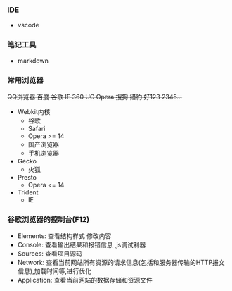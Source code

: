 ### IDE
- vscode

### 笔记工具
- markdown
### 常用浏览器
~~QQ浏览器    百度    谷歌    IE   360    UC  Opera   搜狗    猎豹    好123   2345...~~
- Webkit内核
  + 谷歌
  + Safari
  + Opera >= 14
  + 国产浏览器
  + 手机浏览器
- Gecko
  + 火狐
- Presto
  + Opera <= 14
- Trident
  + IE


### 谷歌浏览器的控制台(F12)

- Elements: 查看结构样式 修改内容
- Console: 查看输出结果和报错信息 ,js调试利器 
- Sources: 查看项目源码
- Network: 查看当前网站所有资源的请求信息(包括和服务器传输的HTTP报文信息),加载时间等,进行优化
- Application: 查看当前网站的数据存储和资源文件